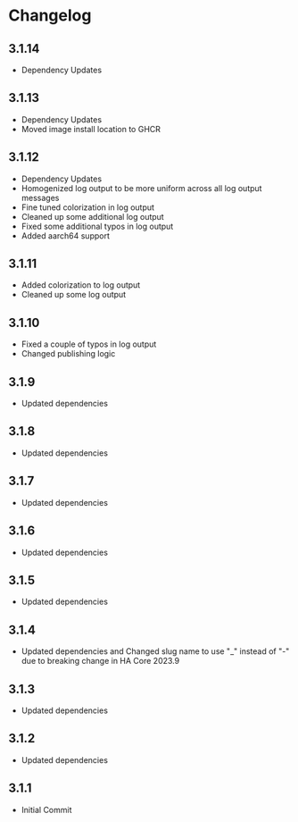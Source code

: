 # Changelog

## 3.1.14

- Dependency Updates

## 3.1.13

- Dependency Updates
- Moved image install location to GHCR

## 3.1.12

- Dependency Updates
- Homogenized log output to be more uniform across all log output messages
- Fine tuned colorization in log output
- Cleaned up some additional log output
- Fixed some additional typos in log output
- Added aarch64 support

## 3.1.11

- Added colorization to log output
- Cleaned up some log output

## 3.1.10

- Fixed a couple of typos in log output
- Changed publishing logic

## 3.1.9

- Updated dependencies

## 3.1.8

- Updated dependencies

## 3.1.7

- Updated dependencies

## 3.1.6

- Updated dependencies

## 3.1.5

- Updated dependencies

## 3.1.4

- Updated dependencies and Changed slug name to use "_" instead of "-" due to breaking change in HA Core 2023.9

## 3.1.3

- Updated dependencies

## 3.1.2

- Updated dependencies

## 3.1.1

- Initial Commit
